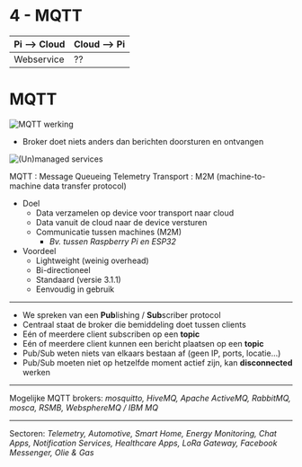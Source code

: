 # 4 - MQTT
| Pi --> Cloud | Cloud --> Pi |
|--|--|
| Webservice | ?? |
# MQTT
![MQTT werking](https://i.imgur.com/anwfSw4.png)

- Broker doet niets anders dan berichten doorsturen en ontvangen

![(Un)managed services](https://i.imgur.com/fAhYOSM.png)

MQTT
: Message Queueing Telemetry Transport
: M2M (machine-to-machine data transfer protocol)

- Doel
  - Data verzamelen op device voor transport naar cloud
  - Data vanuit de cloud naar de device versturen
  - Communicatie tussen machines (M2M)
    - *Bv. tussen Raspberry Pi en ESP32*
- Voordeel
  - Lightweight (weinig overhead)
  - Bi-directioneel
  - Standaard (versie 3.1.1)
  - Eenvoudig in gebruik
---
- We spreken van een **Pub**lishing / **Sub**scriber protocol
- Centraal staat de broker die bemiddeling doet tussen clients
- Eén of meerdere client subscriben op een **topic**
- Eén of meerdere client kunnen een bericht plaatsen op een **topic**
- Pub/Sub weten niets van elkaars bestaan af (geen IP, ports, locatie...)
- Pub/Sub moeten niet op hetzelfde moment actief zijn, kan **disconnected** werken
---
Mogelijke MQTT brokers: *mosquitto, HiveMQ, Apache ActiveMQ, RabbitMQ, mosca, RSMB, WebsphereMQ / IBM MQ*

---
Sectoren: *Telemetry, Automotive, Smart Home, Energy Monitoring, Chat Apps, Notification Services, Healthcare Apps, LoRa Gateway, Facebook Messenger, Olie & Gas*


<!--stackedit_data:
eyJoaXN0b3J5IjpbLTE3MzU3MjUxNjUsMTU5NjU3ODU3Ml19
-->